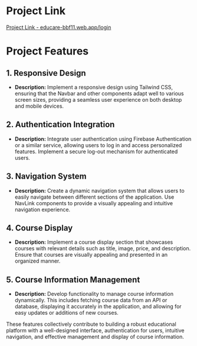 # Project Link

[Project Link - educare-bbf11.web.app/login](https://educare-bbf11.web.app/login)


# Project Features

## 1. Responsive Design

- **Description:**
  Implement a responsive design using Tailwind CSS, ensuring that the Navbar and other components adapt well to various screen sizes, providing a seamless user experience on both desktop and mobile devices.

## 2. Authentication Integration

- **Description:**
  Integrate user authentication using Firebase Authentication or a similar service, allowing users to log in and access personalized features. Implement a secure log-out mechanism for authenticated users.

## 3. Navigation System

- **Description:**
  Create a dynamic navigation system that allows users to easily navigate between different sections of the application. Use NavLink components to provide a visually appealing and intuitive navigation experience.

## 4. Course Display

- **Description:**
  Implement a course display section that showcases courses with relevant details such as title, image, price, and description. Ensure that courses are visually appealing and presented in an organized manner.

## 5. Course Information Management

- **Description:**
  Develop functionality to manage course information dynamically. This includes fetching course data from an API or database, displaying it accurately in the application, and allowing for easy updates or additions of new courses.

These features collectively contribute to building a robust educational platform with a well-designed interface, authentication for users, intuitive navigation, and effective management and display of course information.

 
